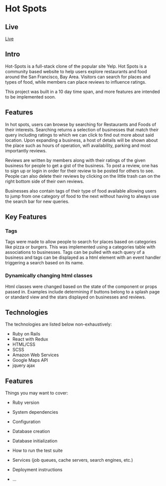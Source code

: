 
# Hot Spots

## Live
  [Live](https://hot-spots-app.herokuapp.com/#/)

## Intro

Hot-Spots is a full-stack clone of the popular site Yelp. Hot Spots is a community based website to help users explore restaurants and food around the San Francisco, Bay Area. Visitors can search for places and types of food, while members can place reviews to influence ratings.

This project was built in a 10 day time span, and more features are intended to be
implemented soon.

## Features

In hot spots, users can browse by searching for Restaurants and Foods of their interests.
Searching returns a selection of businesses that match their query including ratings
to which we can click to find out more about said location. Upon expanding a business,
a host of details will be shown about the place such as hours of operation,
wifi availability, parking and most importantly reviews.

Reviews are written by members along with their ratings of the given business
for people to get a gist of the business. To post a review, one has to sign up or
login in order for their review to be posted for others to see. People can also
delete their reviews by clicking on the little trash can on the right bottom side of
their own reviews.

Businesses also contain tags of their type of food available allowing users to
jump from one category of food to the next without having to always use the
search bar for new queries.

## Key Features

### Tags

Tags were made to allow people to search for places based on categories like pizza or burgers. This was implemented using a categories table with associations to businesses. Tags can be pulled with each query of a business and tags can be displayed as a html element with an event handler triggering a search based on its name.

### Dynamically changing html classes

Html classes were changed based on the state of the component or props passed in. Examples include determining if buttons belong to a splash page or standard view and the stars displayed on businesses and reviews.


## Technologies

The technologies are listed below non-exhaustively:
* Ruby on Rails
* React with Redux
* HTML/CSS
* SCSS
* Amazon Web Services
* Google Maps API
* jquery ajax


## Features











Things you may want to cover:

* Ruby version

* System dependencies

* Configuration

* Database creation

* Database initialization

* How to run the test suite

* Services (job queues, cache servers, search engines, etc.)

* Deployment instructions

* ...
